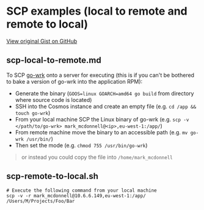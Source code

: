 # SCP examples (local to remote and remote to local)

[View original Gist on GitHub](https://gist.github.com/Integralist/69ef5e1465744364843c)

## scp-local-to-remote.md

To SCP [go-wrk](https://github.com/tsliwowicz/go-wrk) onto a server for executing (this is if you can't be bothered to bake a version of go-wrk into the application RPM):

- Generate the binary (`GOOS=linux GOARCH=amd64 go build` from directory where source code is located)
- SSH into the Cosmos instance and create an empty file (e.g. `cd /app && touch go-wrk`)
- From your local machine SCP the Linux binary of go-wrk (e.g. `scp -v </path/to/go-wrk> mark_mcdonnell@<ip>,eu-west-1:/app/`)
- From remote machine move the binary to an accessible path (e.g. `mv go-wrk /usr/bin/`)
- Then set the mode (e.g. `chmod 755 /usr/bin/go-wrk`)

> or instead you could copy the file into `/home/mark_mcdonnell`

## scp-remote-to-local.sh

```shell
# Execute the following command from your local machine
scp -v -r mark_mcdonnell@10.6.6.149,eu-west-1:/app/ /Users/M/Projects/Foo/Bar
```


